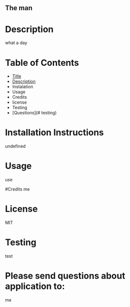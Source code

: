 
## The man

# Description 
what a day

# Table of Contents
- [Title](#testing)
- [Description](#Description)
- Instalation
- Usage
- Credits
- license
- Testing
- [Questions](# testing)

# Installation Instructions
undefined

# Usage
use

#Credits
me

# License
MIT

# Testing
test

# Please send questions about application to:
me
